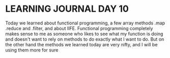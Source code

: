 # LEARNING JOURNAL DAY 10

Today we learned about functional programming, a few array methods .map .reduce and .filter, and about IIFE. Functional programming completely makes sense to me as someone who likes to see what my function is doing and doesn't want to rely on methods to do exactly what I want to do. But on the other hand the methods we learned today are very nifty, and I will be using them more for sure
